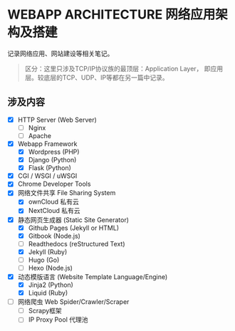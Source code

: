 # WEBAPP ARCHITECTURE 网络应用架构及搭建
记录网络应用、网站建设等相关笔记。

> 区分：这里只涉及TCP/IP协议族的最顶层：Application Layer， 即应用层。较底层的TCP、UDP、IP等都在另一篇中记录。

## 涉及内容
- [x] HTTP Server (Web Server)
    - [ ] Nginx
    - [ ] Apache
- [x] Webapp Framework
    - [x] Wordpress (PHP)
    - [x] Django (Python)
    - [x] Flask (Python)
- [x] CGI / WSGI / uWSGI
- [x] Chrome Developer Tools
- [x] 网络文件共享 File Sharing System
    - [x] ownCloud 私有云
    - [x] NextCloud 私有云
- [x] 静态网页生成器 (Static Site Generator)
    - [x] Github Pages (Jekyll or HTML)
    - [x] Gitbook (Node.js)
    - [ ] Readthedocs (reStructured Text)
    - [x] Jekyll (Ruby)
    - [ ] Hugo (Go)
    - [ ] Hexo (Node.js)
- [x] 动态模版语言 (Website Template Language/Engine)
    - [x] Jinja2 (Python)
    - [x] Liquid (Ruby)
- [ ] 网络爬虫 Web Spider/Crawler/Scraper
    - [ ] Scrapy框架
    - [ ] IP Proxy Pool 代理池
